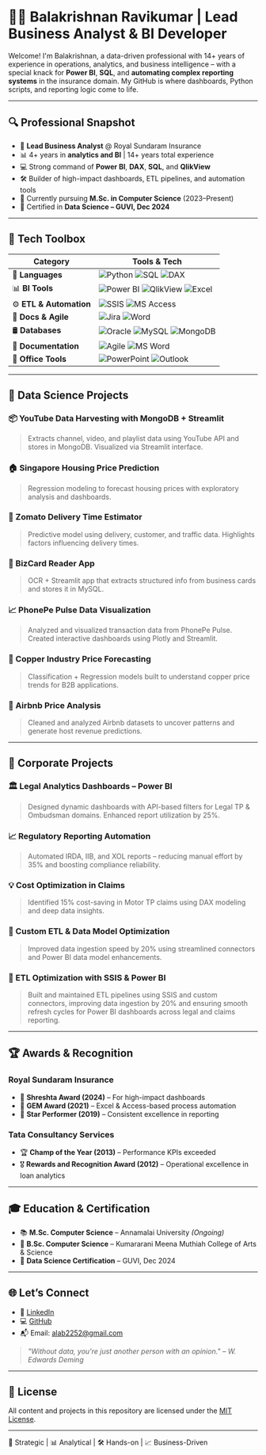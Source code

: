 # 👨‍💼 Balakrishnan Ravikumar | Lead Business Analyst & BI Developer

Welcome! I'm Balakrishnan, a data-driven professional with 14+ years of experience in operations, analytics, and business intelligence – with a special knack for **Power BI**, **SQL**, and **automating complex reporting systems** in the insurance domain. My GitHub is where dashboards, Python scripts, and reporting logic come to life.

---

## 🔍 Professional Snapshot

- 🎯 **Lead Business Analyst** @ Royal Sundaram Insurance
- 📊 4+ years in **analytics and BI** | 14+ years total experience
- 💻 Strong command of **Power BI**, **DAX**, **SQL**, and **QlikView**
- 🛠️ Builder of high-impact dashboards, ETL pipelines, and automation tools
- 🧠 Currently pursuing **M.Sc. in Computer Science** (2023–Present)
- 🧪 Certified in **Data Science – GUVI, Dec 2024**

---

## 🧠 Tech Toolbox

| Category         | Tools & Tech |
|------------------|-------------|
| 🐍 **Languages**     | ![Python](https://img.shields.io/badge/Python-3776AB?style=flat&logo=python&logoColor=white) ![SQL](https://img.shields.io/badge/SQL-336791?style=flat&logo=postgresql&logoColor=white) ![DAX](https://img.shields.io/badge/DAX-FFE500?style=flat&logo=powerbi&logoColor=black) |
| 📊 **BI Tools**      | ![Power BI](https://img.shields.io/badge/Power%20BI-F2C811?style=flat&logo=powerbi&logoColor=black) ![QlikView](https://img.shields.io/badge/QlikView-009845?style=flat&logo=qlik&logoColor=white) ![Excel](https://img.shields.io/badge/Excel-217346?style=flat&logo=microsoft-excel&logoColor=white) |
| ⚙️ **ETL & Automation** | ![SSIS](https://img.shields.io/badge/SSIS-0078D4?style=flat&logo=microsoft-sql-server&logoColor=white) ![MS Access](https://img.shields.io/badge/MS--Access-A4373A?style=flat&logo=microsoft-access&logoColor=white) |
| 🧾 **Docs & Agile**   | ![Jira](https://img.shields.io/badge/Jira-0052CC?style=flat&logo=jira&logoColor=white) ![Word](https://img.shields.io/badge/Word-2B579A?style=flat&logo=microsoft-word&logoColor=white) |
| 🛢️ **Databases**     | ![Oracle](https://img.shields.io/badge/Oracle-F80000?style=flat&logo=oracle&logoColor=white) ![MySQL](https://img.shields.io/badge/MySQL-4479A1?style=flat&logo=mysql&logoColor=white) ![MongoDB](https://img.shields.io/badge/MongoDB-47A248?style=flat&logo=mongodb&logoColor=white) |
| 📄 **Documentation** | ![Agile](https://img.shields.io/badge/Agile-0052CC?style=flat&logo=jira&logoColor=white) ![MS Word](https://img.shields.io/badge/MS--Word-2B579A?style=flat&logo=microsoft-word&logoColor=white) |
| 💼 **Office Tools**  | ![PowerPoint](https://img.shields.io/badge/PowerPoint-B7472A?style=flat&logo=microsoft-powerpoint&logoColor=white) ![Outlook](https://img.shields.io/badge/Outlook-0078D4?style=flat&logo=microsoft-outlook&logoColor=white) |

---

## 📂 Data Science Projects

### 📦 YouTube Data Harvesting with MongoDB + Streamlit
> Extracts channel, video, and playlist data using YouTube API and stores in MongoDB. Visualized via Streamlit interface.

### 🏠 Singapore Housing Price Prediction
> Regression modeling to forecast housing prices with exploratory analysis and dashboards.

### 🛵 Zomato Delivery Time Estimator
> Predictive model using delivery, customer, and traffic data. Highlights factors influencing delivery times.

### 📇 BizCard Reader App
> OCR + Streamlit app that extracts structured info from business cards and stores it in MySQL.

### 📈 PhonePe Pulse Data Visualization
> Analyzed and visualized transaction data from PhonePe Pulse. Created interactive dashboards using Plotly and Streamlit.

### 🔩 Copper Industry Price Forecasting
> Classification + Regression models built to understand copper price trends for B2B applications.

### 🏡 Airbnb Price Analysis
> Cleaned and analyzed Airbnb datasets to uncover patterns and generate host revenue predictions.

---

## 🧩 Corporate Projects

### 🏛️ Legal Analytics Dashboards – Power BI
> Designed dynamic dashboards with API-based filters for Legal TP & Ombudsman domains. Enhanced report utilization by 25%.

### 📈 Regulatory Reporting Automation
> Automated IRDA, IIB, and XOL reports – reducing manual effort by 35% and boosting compliance reliability.

### 💡 Cost Optimization in Claims
> Identified 15% cost-saving in Motor TP claims using DAX modeling and deep data insights.

### 🧪 Custom ETL & Data Model Optimization
> Improved data ingestion speed by 20% using streamlined connectors and Power BI data model enhancements.

### 🔄 ETL Optimization with SSIS & Power BI
> Built and maintained ETL pipelines using SSIS and custom connectors, improving data ingestion by 20% and ensuring smooth refresh cycles for Power BI dashboards across legal and claims reporting.

---

## 🏆 Awards & Recognition

### Royal Sundaram Insurance
- 🥇 **Shreshta Award (2024)** – For high-impact dashboards
- 🏅 **GEM Award (2021)** – Excel & Access-based process automation
- 🌟 **Star Performer (2019)** – Consistent excellence in reporting

### Tata Consultancy Services
- 🏆 **Champ of the Year (2013)** – Performance KPIs exceeded
- 🎖️ **Rewards and Recognition Award (2012)** – Operational excellence in loan analytics

---

## 🎓 Education & Certification

- 📚 **M.Sc. Computer Science** – Annamalai University *(Ongoing)*
- 📘 **B.Sc. Computer Science** – Kumararani Meena Muthiah College of Arts & Science
- 📜 **Data Science Certification** – GUVI, Dec 2024

---

## 🌐 Let’s Connect

- 🔗 [LinkedIn](linkedin.com/in/balakrishnan-ravikumar-8790732b6)
- 💻 [GitHub](https://github.com/BalaKrishnanCodeSpace)
- 📬 Email: alab2252@gmail.com

> *"Without data, you're just another person with an opinion." – W. Edwards Deming*

---

## 📜 License

All content and projects in this repository are licensed under the [MIT License](LICENSE).

---

🧠 Strategic | 📊 Analytical | 🛠 Hands-on | 📈 Business-Driven
